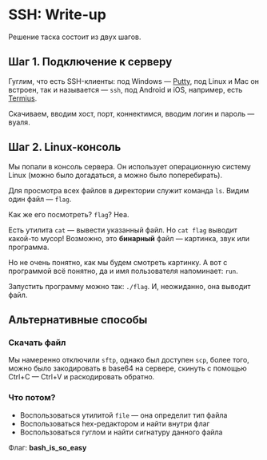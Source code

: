 # SSH: Write-up

Решение таска состоит из двух шагов. 

## Шаг 1. Подключение к серверу

Гуглим, что есть SSH-клиенты: под Windows — [Putty](http://putty.org), 
под Linux и Mac он встроен, так и называется — `ssh`,
под Android и iOS, например, есть [Termius](http://www.termius.com/mac-os).

Скачиваем, вводим хост, порт, коннектимся, вводим логин и пароль — вуаля.

## Шаг 2. Linux-консоль

Мы попали в консоль сервера. Он использует операционную систему Linux (можно было догадаться, а можно было поперебирать).

Для просмотра всех файлов в директории служит команда `ls`. Видим один файл — `flag`.

Как же его посмотреть? `flag`? Неа.

Есть утилита `cat` — вывести указанный файл. Но `cat flag` выводит какой-то мусор! Возможно, это **бинарный** файл — картинка, звук или программа.

Но не очень понятно, как мы будем смотреть картинку. А вот с программой всё понятно, да и имя пользователя напоминает: `run`.

Запустить программу можно так: `./flag`. И, неожиданно, она выводит файл.

## Альтернативные способы

### Скачать файл

Мы намеренно отключили `sftp`, однако был доступен `scp`, более того, можно было закодировать в base64 на сервере, скинуть с помощью Ctrl+C — Ctrl+V и раскодировать обратно.

### Что потом?

* Воспользоваться утилитой `file` — она определит тип файла
* Воспользоваться hex-редактором и найти внутри флаг
* Воспользоваться гуглом и найти сигнатуру данного файла

Флаг: **bash_is_so_easy**
